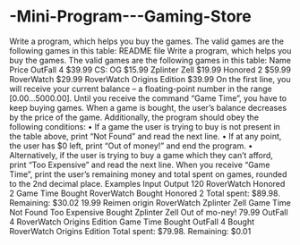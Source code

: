 # -Mini-Program---Gaming-Store
Write a program, which helps you buy the games. The valid games are the following games in this table: README file
Write a program, which helps you buy the games. The valid games are the following games in this table:
Name	Price
OutFall 4	$39.99
CS: OG	$15.99
Zplinter Zell	$19.99
Honored 2	$59.99
RoverWatch	$29.99
RoverWatch Origins Edition	$39.99
On the first line, you will receive your current balance – a floating-point number in the range [0.00…5000.00].
Until you receive the command “Game Time”, you have to keep buying games. When a game is bought, the user’s balance decreases by the price of the game.
Additionally, the program should obey the following conditions:
•	If a game the user is trying to buy is not present in the table above, print “Not Found” and read the next line.
•	If at any point, the user has $0 left, print “Out of money!” and end the program.
•	Alternatively, if the user is trying to buy a game which they can’t afford, print “Too Expensive” and read the next line.
When you receive “Game Time”, print the user’s remaining money and total spent on games, rounded to the 2nd decimal place.
Examples
Input	Output
120
RoverWatch
Honored 2
Game Time	Bought RoverWatch
Bought Honored 2
Total spent: $89.98. Remaining: $30.02
19.99
Reimen origin
RoverWatch
Zplinter Zell
Game Time	Not Found
Too Expensive
Bought Zplinter Zell
Out of mo-ney!
79.99
OutFall 4
RoverWatch Origins Edition
Game Time	Bought OutFall 4
Bought RoverWatch Origins Edition
Total spent: $79.98. Remaining: $0.01
